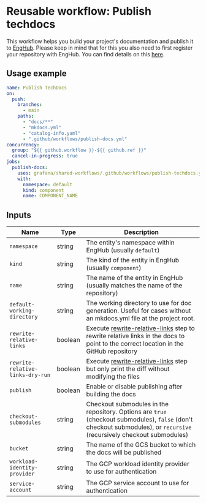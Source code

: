 # Reusable workflow: Publish techdocs

This workflow helps you build your project's documentation and publish it to [EngHub](https://enghub.grafana-ops.net).
Please keep in mind that for this you also need to first register your repository with EngHub.
You can find details on this [here](https://enghub.grafana-ops.net/docs/default/component/enghub/user-guides/add-gh-repo/).

## Usage example

```yaml
name: Publish TechDocs
on:
  push:
    branches:
      - main
    paths:
      - "docs/**"
      - "mkdocs.yml"
      - "catalog-info.yaml"
      - ".github/workflows/publish-docs.yml"
concurrency:
  group: "${{ github.workflow }}-${{ github.ref }}"
  cancel-in-progress: true
jobs:
  publish-docs:
    uses: grafana/shared-workflows/.github/workflows/publish-techdocs.yaml@main
    with:
      namespace: default
      kind: component
      name: COMPONENT_NAME
```

## Inputs

| Name                             | Type    | Description                                                                                                                                                            |
| -------------------------------- | ------- | ---------------------------------------------------------------------------------------------------------------------------------------------------------------------- |
| `namespace`                      | string  | The entity's namespace within EngHub (usually `default`)                                                                                                               |
| `kind`                           | string  | The kind of the entity in EngHub (usually `component`)                                                                                                                 |
| `name`                           | string  | The name of the entity in EngHub (usually matches the name of the repository)                                                                                          |
| `default-working-directory`      | string  | The working directory to use for doc generation. Useful for cases without an mkdocs.yml file at the project root.                                                      |
| `rewrite-relative-links`         | boolean | Execute [rewrite-relative-links][rewrite-action] step to rewrite relative links in the docs to point to the correct location in the GitHub repository                  |
| `rewrite-relative-links-dry-run` | boolean | Execute [rewrite-relative-links][rewrite-action] step but only print the diff without modifying the files                                                              |
| `publish`                        | boolean | Enable or disable publishing after building the docs                                                                                                                   |
| `checkout-submodules`            | string  | Checkout submodules in the repository. Options are `true` (checkout submodules), `false` (don't checkout submodules), or `recursive` (recursively checkout submodules) |
| `bucket`                         | string  | The name of the GCS bucket to which the docs will be published                                                                                                         |
| `workload-identity-provider`     | string  | The GCP workload identity provider to use for authentication                                                                                                           |
| `service-account`                | string  | The GCP service account to use for authentication                                                                                                                      |

[rewrite-action]: ../../actions/techdocs-rewrite-relative-links/README.md
